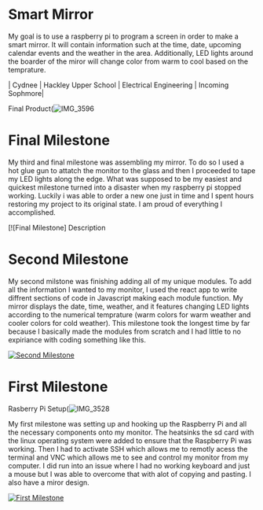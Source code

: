 ﻿# Smart Mirror
My goal is to use a raspberry pi to program a screen in order to make a smart mirror. 
It will contain information such at the time, date, upcoming calendar events and the weather in the area. Additionally, LED lights around the boarder of the miror will change color from warm to cool based on the temprature.


| Cydnee | Hackley Upper School | Electrical Engineering | Incoming Sophmore|

Final Product(![IMG_3596](https://user-images.githubusercontent.com/86081915/124321855-6301ec80-db4c-11eb-806d-3dcd4dc972e4.jpeg)
  
# Final Milestone

My third and final milestone was assembling my mirror. To do so I used a hot glue gun to attatch the monitor to the glass and then I proceeded to tape my LED lights along the edge. What was supposed to be my easiest and quickest milestone turned into a disaster when my raspberry pi stopped working. Luckily i was able to order a new one just in time and I spent hours restoring my project to its original state. I am proud of everything I accomplished.

[![Final Milestone]
Description

# Second Milestone

My second milstone was finishing adding all of my unique modules. To add all the information I wanted to my monitor, I used the react app to write diffrent sections of code in Javascript making each module function. My mirror displays the date, time, weather, and it features changing LED lights according to the numerical temprature (warm colors for warm weather and cooler colors for cold weather). This milestone took the longest time by far because I basically made the modules from scratch and I had little to no expiriance with coding something like this.

[![Second Milestone](https://res.cloudinary.com/marcomontalbano/image/upload/v1625100476/video_to_markdown/images/youtube--RWLcB-56WDg-c05b58ac6eb4c4700831b2b3070cd403.jpg)](https://www.youtube.com/watch?v=RWLcB-56WDg "Cydnee Milestone 2")

# First Milestone

Rasberry Pi Setup(![IMG_3528](https://user-images.githubusercontent.com/86081915/122816076-46d89280-d2a4-11eb-9aeb-4df25a544944.jpeg)
  
My first milestone was setting up and hooking up the Raspberry Pi and all the necessary components onto my monitor. The heatsinks the sd card with the linux operating system were added to ensure that the Raspberry Pi was working. Then I had to activate SSH which allows me to remotly acess the terminal and VNC which allows me to see and control my monitor from my computer. I did run into an issue where I had no working keyboard and just a mouse but I was able to overcome that with alot of copying and pasting. I also have a miror design.

[![First Milestone](https://res.cloudinary.com/marcomontalbano/image/upload/v1624649313/video_to_markdown/images/youtube--WSyRHG0H7yc-c05b58ac6eb4c4700831b2b3070cd403.jpg)](https://www.youtube.com/watch?v=WSyRHG0H7yc "First Milestone")
